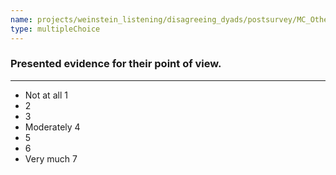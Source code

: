 ```yaml
---
name: projects/weinstein_listening/disagreeing_dyads/postsurvey/MC_Other_6.md
type: multipleChoice
---
```


### Presented evidence for their point of view.

---

- Not at all 1
- 2
- 3
- Moderately 4
- 5
- 6
- Very much 7
